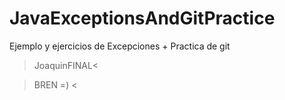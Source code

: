 # JavaExceptionsAndGitPractice
Ejemplo y ejercicios de Excepciones + Practica de git












>JoaquinFINAL<

> BREN =) <

